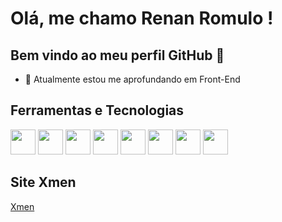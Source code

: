 # Olá, me chamo Renan Romulo ! 
## Bem vindo ao meu perfil GitHub 👋

- 🌱 Atualmente estou me aprofundando em Front-End

## Ferramentas e Tecnologias
<div>
<img loading="lazy" src="https://cdn.jsdelivr.net/gh/devicons/devicon/icons/git/git-original.svg" width="40" height="40"/>
<img src="https://user-images.githubusercontent.com/111816931/258663411-338b9c97-29a6-4372-875f-2afcf470c14f.jpg" width="40" height="40" />
<img src="https://cdn.jsdelivr.net/gh/devicons/devicon/icons/csharp/csharp-original.svg" width="40" height="40"/>
<img src="https://cdn.jsdelivr.net/gh/devicons/devicon/icons/html5/html5-original.svg" width="40" height="40"/>
<img src="https://cdn.jsdelivr.net/gh/devicons/devicon/icons/css3/css3-original.svg" width="40" height="40"/>
<img src="https://cdn.jsdelivr.net/gh/devicons/devicon/icons/javascript/javascript-original.svg" width="40" height="40"/>
<img src="https://cdn.jsdelivr.net/gh/devicons/devicon/icons/visualstudio/visualstudio-plain.svg" width="40" height="40"/>
<img src="https://cdn.jsdelivr.net/gh/devicons/devicon/icons/vscode/vscode-original.svg" width="40" height="40"/>
</div>

## Site Xmen
<a href="https://renanslv.github.io/ProjetoXMEN"> Xmen</a>
